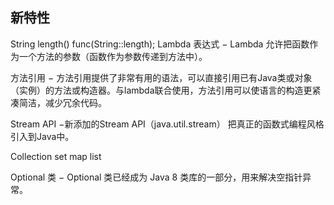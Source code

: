 


## 新特性

String length()
func(String::length);
Lambda 表达式 − Lambda 允许把函数作为一个方法的参数（函数作为参数传递到方法中）。

方法引用 − 方法引用提供了非常有用的语法，可以直接引用已有Java类或对象（实例）的方法或构造器。与lambda联合使用，方法引用可以使语言的构造更紧凑简洁，减少冗余代码。

Stream API −新添加的Stream API（java.util.stream） 把真正的函数式编程风格引入到Java中。

Collection set map list

Optional 类 − Optional 类已经成为 Java 8 类库的一部分，用来解决空指针异常。

